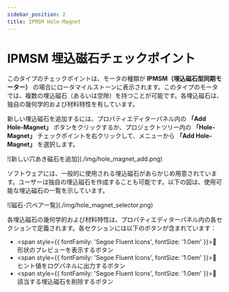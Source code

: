 ```yaml
---
sidebar_position: 2
title: IPMSM Hole-Magnet
---
```

# IPMSM 埋込磁石チェックポイント

このタイプのチェックポイントは、モータの種類が **IPMSM（埋込磁石型同期モーター）** の場合にロータマイルストーンに表示されます。このタイプのモータでは、複数の埋込磁石（あるいは空隙）を持つことが可能です。各埋込磁石は、独自の幾何学的および材料特性を有しています。

新しい埋込磁石を追加するには、プロパティエディターパネル内の **「Add Hole-Magnet」** ボタンをクリックするか、プロジェクトツリー内の **「Hole-Magnet」** チェックポイントを右クリックして、メニューから **「Add Hole-Magnet」** を選択します。

<p>![新しい穴あき磁石を追加](./img/hole_magnet_add.png)</p>

ソフトウェアには、一般的に使用される埋込磁石があらかじめ用意されています。ユーザーは独自の埋込磁石を作成することも可能です。以下の図は、使用可能な埋込磁石の一覧を示しています。

<p>![磁石-穴ペア一覧](./img/hole_magnet_selector.png)</p>

各埋込磁石の幾何学的および材料特性は、プロパティエディターパネル内の各セクションで定義されます。各セクションには以下のボタンが含まれています：

- <span style={{ fontFamily: 'Segoe Fluent Icons', fontSize: '1.0em' }}>&#xE9CE;</span> 形状のプレビューを表示するボタン
- <span style={{ fontFamily: 'Segoe Fluent Icons', fontSize: '1.0em' }}>&#xEC5B;</span> ヒント値をログパネルに出力するボタン
- <span style={{ fontFamily: 'Segoe Fluent Icons', fontSize: '1.0em' }}>&#xE74D;</span> 該当する埋込磁石を削除するボタン
